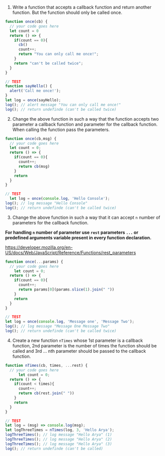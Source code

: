 1. Write a function that accepts a callback function and return another function. But the function should only be called once.

```js
function once(cb) {
  // your code goes here
  let count = 0
  return () => {
    if(count == 0){
      cb()
      count++;
      return "You can only call me once!";
    }
    return "can't be called twice";
  }
}

// TEST
function sayHello() {
  alert('Call me once!');
}
let log = once(sayHello);
log(); // alert message "You can only call me once!"
log(); // return undefinde (can't be called twice)
```

2. Change the above function in such a way that the function accepts two parameter a callback function and parameter for the callback function. When calling the function pass the parameters.

```js
function once(cb,msg) {
  // your code goes here
  let count = 0;
  return () => {
    if(count == 0){
      count++;
      return cb(msg)
    }
    return
  }
}

// TEST
  let log = once(console.log, 'Hello Console');
log(); // log message "Hello Console"
log(); // return undefinde (can't be called twice)
```

3. Change the above function in such a way that it can accept `n` number of parameters for the callback function.

**For handling `n` number of parameter use `rest` parameters `...` or predefined arguments variable present in every function declaration.**

https://developer.mozilla.org/en-US/docs/Web/JavaScript/Reference/Functions/rest_parameters

```js
function once(...params) {
  // your code goes here
    let count = 0;
  return () => {
    if(count == 0){
      count++;
      return params[0](params.slice(1).join(" "))
    }
    return
  }
}

// TEST
let log = once(console.log, 'Message one', 'Message Two');
log(); // log message "Message One Message Two"
log(); // return undefinde (can't be called twice)
```

4. Create a new function `nTimes` whose 1st parameter is a callback function, 2nd parameter is the number of times the function should be called and 3rd ... nth parameter should be passed to the callback function.

```js
function nTimes(cb, times, ...rest) {
  // your code goes here
      let count = 0;
  return () => {
    if(count < times){
      count++;
      return cb(rest.join(" "))
    }
    return
  }
}

// TEST
let log = (msg) => console.log(msg);
let logThreeTimes = nTimes(log, 3, 'Hello Arya');
logThreeTimes(); // log message "Hello Arya" (1)
logThreeTimes(); // log message "Hello Arya" (2)
logThreeTimes(); // log message "Hello Arya" (3)
log(); // return undefinde (can't be called)
```
